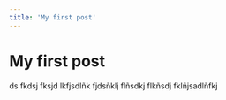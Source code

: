 ```yaml
---
title: 'My first post'
---
```


# My first post

ds fkdsj fksjd lkfjsdlñk fjdsñklj flñsdkj flkñsdj fklñjsadlñfkj
